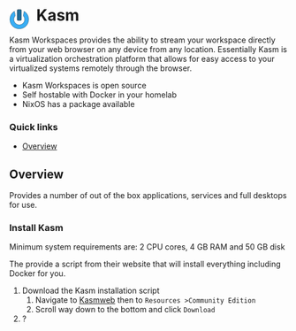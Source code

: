 # Kasm <img style="margin: 6px 13px 0px 0px" align="left" src="../../../data/images/logo_36x36.png" />

Kasm Workspaces provides the ability to stream your workspace directly from your web browser on any 
device from any location. Essentially Kasm is a virtualization orchestration platform that allows for 
easy access to your virtualized systems remotely through the browser.

* Kasm Workspaces is open source
* Self hostable with Docker in your homelab
* NixOS has a package available

### Quick links
* [Overview](#overview)

## Overview
Provides a number of out of the box applications, services and full desktops for use.

### Install Kasm
Minimum system requirements are: 2 CPU cores, 4 GB RAM and 50 GB disk

The provide a script from their website that will install everything including Docker for you.

1. Download the Kasm installation script
   1. Navigate to [Kasmweb](https://www.kasmweb.com) then to `Resources >Community Edition`
   2. Scroll way down to the bottom and click `Download`
2. ?

